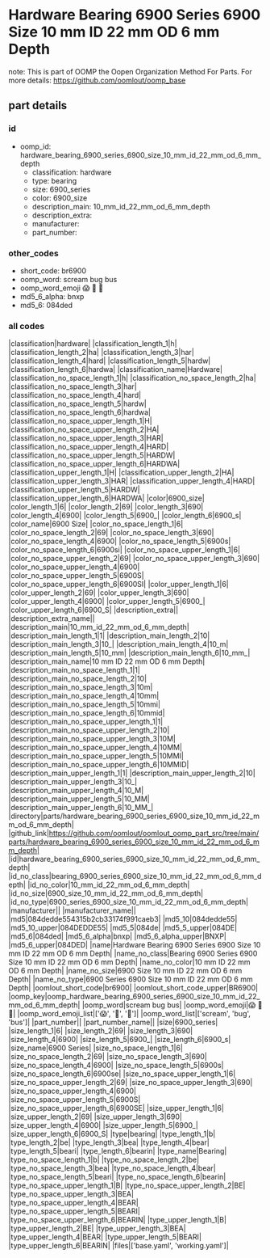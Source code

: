 # Hardware Bearing 6900 Series 6900 Size 10 mm ID 22 mm OD 6 mm Depth  

note: This is part of OOMP the Oopen Organization Method For Parts. For more details: https://github.com/oomlout/oomp_base

##  part details





### id
* oomp_id: hardware_bearing_6900_series_6900_size_10_mm_id_22_mm_od_6_mm_depth
  * classification: hardware
  * type: bearing
  * size: 6900_series
  * color: 6900_size
  * description_main: 10_mm_id_22_mm_od_6_mm_depth
  * description_extra: 
  * manufacturer: 
  * part_number: 

### other_codes
* short_code: br6900
* oomp_word: scream bug bus
* oomp_word_emoji :scream: :bug: :bus:
* md5_6_alpha: bnxp
* md5_6: 084ded

### all codes 
|classification|hardware|
|classification_length_1|h|
|classification_length_2|ha|
|classification_length_3|har|
|classification_length_4|hard|
|classification_length_5|hardw|
|classification_length_6|hardwa|
|classification_name|Hardware|
|classification_no_space_length_1|h|
|classification_no_space_length_2|ha|
|classification_no_space_length_3|har|
|classification_no_space_length_4|hard|
|classification_no_space_length_5|hardw|
|classification_no_space_length_6|hardwa|
|classification_no_space_upper_length_1|H|
|classification_no_space_upper_length_2|HA|
|classification_no_space_upper_length_3|HAR|
|classification_no_space_upper_length_4|HARD|
|classification_no_space_upper_length_5|HARDW|
|classification_no_space_upper_length_6|HARDWA|
|classification_upper_length_1|H|
|classification_upper_length_2|HA|
|classification_upper_length_3|HAR|
|classification_upper_length_4|HARD|
|classification_upper_length_5|HARDW|
|classification_upper_length_6|HARDWA|
|color|6900_size|
|color_length_1|6|
|color_length_2|69|
|color_length_3|690|
|color_length_4|6900|
|color_length_5|6900_|
|color_length_6|6900_s|
|color_name|6900 Size|
|color_no_space_length_1|6|
|color_no_space_length_2|69|
|color_no_space_length_3|690|
|color_no_space_length_4|6900|
|color_no_space_length_5|6900s|
|color_no_space_length_6|6900si|
|color_no_space_upper_length_1|6|
|color_no_space_upper_length_2|69|
|color_no_space_upper_length_3|690|
|color_no_space_upper_length_4|6900|
|color_no_space_upper_length_5|6900S|
|color_no_space_upper_length_6|6900SI|
|color_upper_length_1|6|
|color_upper_length_2|69|
|color_upper_length_3|690|
|color_upper_length_4|6900|
|color_upper_length_5|6900_|
|color_upper_length_6|6900_S|
|description_extra||
|description_extra_name||
|description_main|10_mm_id_22_mm_od_6_mm_depth|
|description_main_length_1|1|
|description_main_length_2|10|
|description_main_length_3|10_|
|description_main_length_4|10_m|
|description_main_length_5|10_mm|
|description_main_length_6|10_mm_|
|description_main_name|10 mm ID 22 mm OD 6 mm Depth|
|description_main_no_space_length_1|1|
|description_main_no_space_length_2|10|
|description_main_no_space_length_3|10m|
|description_main_no_space_length_4|10mm|
|description_main_no_space_length_5|10mmi|
|description_main_no_space_length_6|10mmid|
|description_main_no_space_upper_length_1|1|
|description_main_no_space_upper_length_2|10|
|description_main_no_space_upper_length_3|10M|
|description_main_no_space_upper_length_4|10MM|
|description_main_no_space_upper_length_5|10MMI|
|description_main_no_space_upper_length_6|10MMID|
|description_main_upper_length_1|1|
|description_main_upper_length_2|10|
|description_main_upper_length_3|10_|
|description_main_upper_length_4|10_M|
|description_main_upper_length_5|10_MM|
|description_main_upper_length_6|10_MM_|
|directory|parts/hardware_bearing_6900_series_6900_size_10_mm_id_22_mm_od_6_mm_depth|
|github_link|https://github.com/oomlout/oomlout_oomp_part_src/tree/main/parts/hardware_bearing_6900_series_6900_size_10_mm_id_22_mm_od_6_mm_depth|
|id|hardware_bearing_6900_series_6900_size_10_mm_id_22_mm_od_6_mm_depth|
|id_no_class|bearing_6900_series_6900_size_10_mm_id_22_mm_od_6_mm_depth|
|id_no_color|10_mm_id_22_mm_od_6_mm_depth|
|id_no_size|6900_size_10_mm_id_22_mm_od_6_mm_depth|
|id_no_type|6900_series_6900_size_10_mm_id_22_mm_od_6_mm_depth|
|manufacturer||
|manufacturer_name||
|md5|084dedde554315b2cb33174f991caeb3|
|md5_10|084dedde55|
|md5_10_upper|084DEDDE55|
|md5_5|084de|
|md5_5_upper|084DE|
|md5_6|084ded|
|md5_6_alpha|bnxp|
|md5_6_alpha_upper|BNXP|
|md5_6_upper|084DED|
|name|Hardware Bearing 6900 Series 6900 Size 10 mm ID 22 mm OD 6 mm Depth|
|name_no_class|Bearing 6900 Series 6900 Size 10 mm ID 22 mm OD 6 mm Depth|
|name_no_color|10 mm ID 22 mm OD 6 mm Depth|
|name_no_size|6900 Size 10 mm ID 22 mm OD 6 mm Depth|
|name_no_type|6900 Series 6900 Size 10 mm ID 22 mm OD 6 mm Depth|
|oomlout_short_code|br6900|
|oomlout_short_code_upper|BR6900|
|oomp_key|oomp_hardware_bearing_6900_series_6900_size_10_mm_id_22_mm_od_6_mm_depth|
|oomp_word|scream bug bus|
|oomp_word_emoji|:scream: :bug: :bus:|
|oomp_word_emoji_list|[':scream:', ':bug:', ':bus:']|
|oomp_word_list|['scream', 'bug', 'bus']|
|part_number||
|part_number_name||
|size|6900_series|
|size_length_1|6|
|size_length_2|69|
|size_length_3|690|
|size_length_4|6900|
|size_length_5|6900_|
|size_length_6|6900_s|
|size_name|6900 Series|
|size_no_space_length_1|6|
|size_no_space_length_2|69|
|size_no_space_length_3|690|
|size_no_space_length_4|6900|
|size_no_space_length_5|6900s|
|size_no_space_length_6|6900se|
|size_no_space_upper_length_1|6|
|size_no_space_upper_length_2|69|
|size_no_space_upper_length_3|690|
|size_no_space_upper_length_4|6900|
|size_no_space_upper_length_5|6900S|
|size_no_space_upper_length_6|6900SE|
|size_upper_length_1|6|
|size_upper_length_2|69|
|size_upper_length_3|690|
|size_upper_length_4|6900|
|size_upper_length_5|6900_|
|size_upper_length_6|6900_S|
|type|bearing|
|type_length_1|b|
|type_length_2|be|
|type_length_3|bea|
|type_length_4|bear|
|type_length_5|beari|
|type_length_6|bearin|
|type_name|Bearing|
|type_no_space_length_1|b|
|type_no_space_length_2|be|
|type_no_space_length_3|bea|
|type_no_space_length_4|bear|
|type_no_space_length_5|beari|
|type_no_space_length_6|bearin|
|type_no_space_upper_length_1|B|
|type_no_space_upper_length_2|BE|
|type_no_space_upper_length_3|BEA|
|type_no_space_upper_length_4|BEAR|
|type_no_space_upper_length_5|BEARI|
|type_no_space_upper_length_6|BEARIN|
|type_upper_length_1|B|
|type_upper_length_2|BE|
|type_upper_length_3|BEA|
|type_upper_length_4|BEAR|
|type_upper_length_5|BEARI|
|type_upper_length_6|BEARIN|
|files|['base.yaml', 'working.yaml']|
